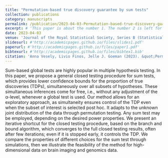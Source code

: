 ```yaml
---
title: "Permutation-based true discovery guarantee by sum tests"
collection: publications
category: manuscripts
permalink: /publication/2023-04-03-Permutation-based-true-discovery-guarantee-by-sum-tests
excerpt: # 'This paper is about the number 1. The number 2 is left for future work.'
date: 2023-04-03
venue: 'Journal of the Royal Statistical Society, Series B (Statistical Methodology)'
slidesurl: #'http://academicpages.github.io/files/slides1.pdf'
paperurl: #'http://academicpages.github.io/files/paper1.pdf'
bibtexurl: #'http://academicpages.github.io/files/bibtex1.bib'
citation: 'Anna Vesely, Livio Finos, Jelle J. Goeman (2023). &quot;Permutation-based true discovery guarantee by sum tests&quot; <i>Journal of the Royal Statistical Society, Series B (Statistical Methodology)</i> 85(3).'
---
```

Sum-based global tests are highly popular in multiple hypothesis testing. In this paper, we propose a general closed testing procedure for sum tests, which provides lower confidence bounds for the proportion of true discoveries (TDPs), simultaneously over all subsets of hypotheses. These simultaneous inferences come for free, i.e., without any adjustment of the α-level, whenever a global test is used. Our method allows for an exploratory approach, as simultaneity ensures control of the TDP even when the subset of interest is selected post hoc. It adapts to the unknown joint distribution of the data through permutation testing. Any sum test may be employed, depending on the desired power properties. We present an iterative shortcut for the closed testing procedure, based on the branch and bound algorithm, which converges to the full closed testing results, often after few iterations; even if it is stopped early, it controls the TDP. We compare the properties of different choices for the sum test through simulations, then we illustrate the feasibility of the method for high-dimensional data on brain imaging and genomics data.